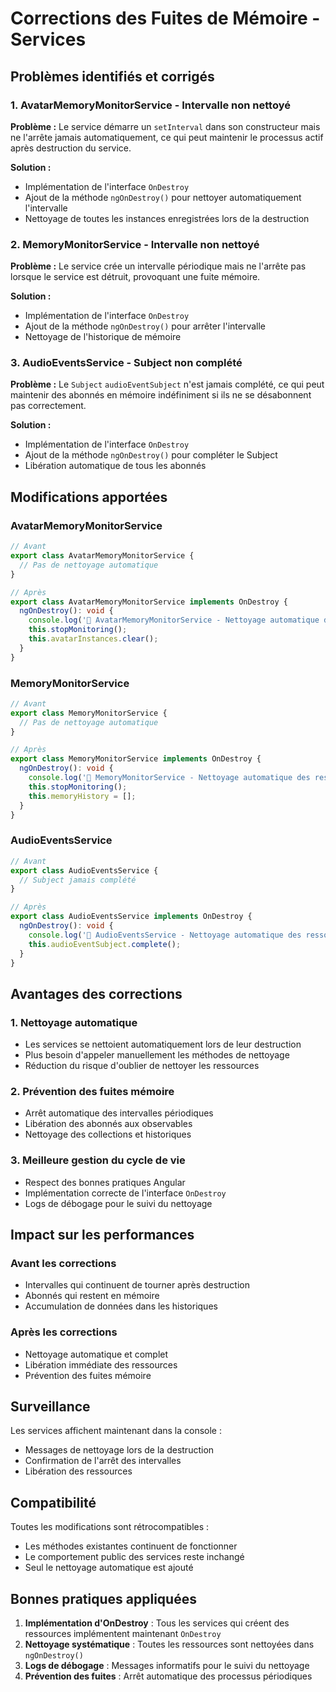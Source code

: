 # Corrections des Fuites de Mémoire - Services

## Problèmes identifiés et corrigés

### 1. AvatarMemoryMonitorService - Intervalle non nettoyé
**Problème :** Le service démarre un `setInterval` dans son constructeur mais ne l'arrête jamais automatiquement, ce qui peut maintenir le processus actif après destruction du service.

**Solution :**
- Implémentation de l'interface `OnDestroy`
- Ajout de la méthode `ngOnDestroy()` pour nettoyer automatiquement l'intervalle
- Nettoyage de toutes les instances enregistrées lors de la destruction

### 2. MemoryMonitorService - Intervalle non nettoyé
**Problème :** Le service crée un intervalle périodique mais ne l'arrête pas lorsque le service est détruit, provoquant une fuite mémoire.

**Solution :**
- Implémentation de l'interface `OnDestroy`
- Ajout de la méthode `ngOnDestroy()` pour arrêter l'intervalle
- Nettoyage de l'historique de mémoire

### 3. AudioEventsService - Subject non complété
**Problème :** Le `Subject` `audioEventSubject` n'est jamais complété, ce qui peut maintenir des abonnés en mémoire indéfiniment si ils ne se désabonnent pas correctement.

**Solution :**
- Implémentation de l'interface `OnDestroy`
- Ajout de la méthode `ngOnDestroy()` pour compléter le Subject
- Libération automatique de tous les abonnés

## Modifications apportées

### AvatarMemoryMonitorService
```typescript
// Avant
export class AvatarMemoryMonitorService {
  // Pas de nettoyage automatique
}

// Après
export class AvatarMemoryMonitorService implements OnDestroy {
  ngOnDestroy(): void {
    console.log('🧹 AvatarMemoryMonitorService - Nettoyage automatique des ressources');
    this.stopMonitoring();
    this.avatarInstances.clear();
  }
}
```

### MemoryMonitorService
```typescript
// Avant
export class MemoryMonitorService {
  // Pas de nettoyage automatique
}

// Après
export class MemoryMonitorService implements OnDestroy {
  ngOnDestroy(): void {
    console.log('🧹 MemoryMonitorService - Nettoyage automatique des ressources');
    this.stopMonitoring();
    this.memoryHistory = [];
  }
}
```

### AudioEventsService
```typescript
// Avant
export class AudioEventsService {
  // Subject jamais complété
}

// Après
export class AudioEventsService implements OnDestroy {
  ngOnDestroy(): void {
    console.log('🧹 AudioEventsService - Nettoyage automatique des ressources');
    this.audioEventSubject.complete();
  }
}
```

## Avantages des corrections

### 1. Nettoyage automatique
- Les services se nettoient automatiquement lors de leur destruction
- Plus besoin d'appeler manuellement les méthodes de nettoyage
- Réduction du risque d'oublier de nettoyer les ressources

### 2. Prévention des fuites mémoire
- Arrêt automatique des intervalles périodiques
- Libération des abonnés aux observables
- Nettoyage des collections et historiques

### 3. Meilleure gestion du cycle de vie
- Respect des bonnes pratiques Angular
- Implémentation correcte de l'interface `OnDestroy`
- Logs de débogage pour le suivi du nettoyage

## Impact sur les performances

### Avant les corrections
- Intervalles qui continuent de tourner après destruction
- Abonnés qui restent en mémoire
- Accumulation de données dans les historiques

### Après les corrections
- Nettoyage automatique et complet
- Libération immédiate des ressources
- Prévention des fuites mémoire

## Surveillance

Les services affichent maintenant dans la console :
- Messages de nettoyage lors de la destruction
- Confirmation de l'arrêt des intervalles
- Libération des ressources

## Compatibilité

Toutes les modifications sont rétrocompatibles :
- Les méthodes existantes continuent de fonctionner
- Le comportement public des services reste inchangé
- Seul le nettoyage automatique est ajouté

## Bonnes pratiques appliquées

1. **Implémentation d'OnDestroy** : Tous les services qui créent des ressources implémentent maintenant `OnDestroy`
2. **Nettoyage systématique** : Toutes les ressources sont nettoyées dans `ngOnDestroy()`
3. **Logs de débogage** : Messages informatifs pour le suivi du nettoyage
4. **Prévention des fuites** : Arrêt automatique des processus périodiques
